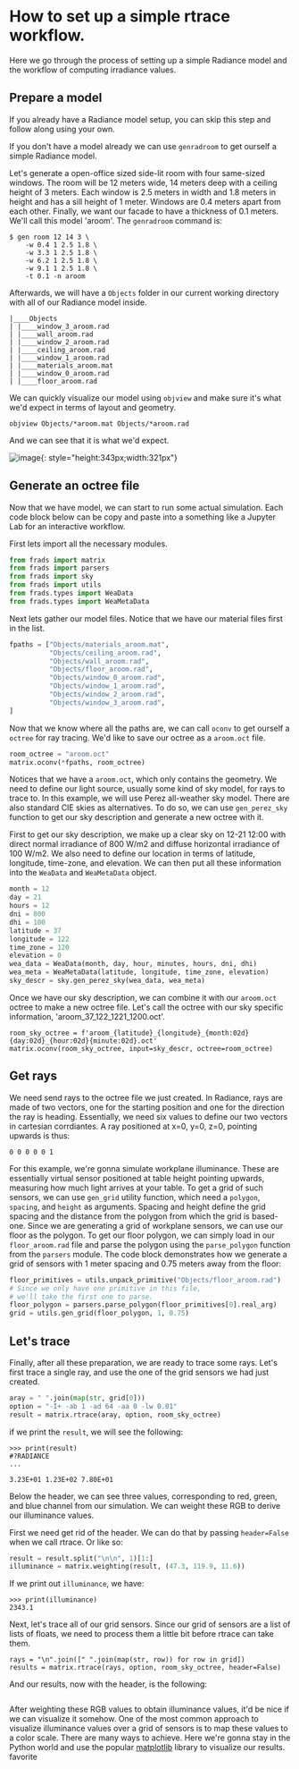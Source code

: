 # How to set up a simple rtrace workflow.

Here we go through the process of setting up a simple Radiance
model and the workflow of computing irradiance values.


## Prepare a model

If you already have a Radiance model setup, you can skip this step
and follow along using your own.

If you don't have a model already we can use `genradroom` to get ourself
a simple Radiance model.

Let's generate a open-office sized side-lit room
with four same-sized windows. The room will be 12 meters wide, 14 meters
deep with a ceiling height of 3 meters. Each window is 2.5 meters in width
and 1.8 meters in height and has a sill height of 1 meter. Windows are 0.4 meters
apart from each other. Finally, we want our facade to have a thickness
of 0.1 meters. We'll call this model 'aroom'. The `genradroom` command is:

```
$ gen room 12 14 3 \
	-w 0.4 1 2.5 1.8 \
	-w 3.3 1 2.5 1.8 \
	-w 6.2 1 2.5 1.8 \
	-w 9.1 1 2.5 1.8 \
	-t 0.1 -n aroom
```

Afterwards, we will have a `Objects` folder in our current working
directory with all of our Radiance model inside.

```
|____Objects
| |____window_3_aroom.rad
| |____wall_aroom.rad
| |____window_2_aroom.rad
| |____ceiling_aroom.rad
| |____window_1_aroom.rad
| |____materials_aroom.mat
| |____window_0_aroom.rad
| |____floor_aroom.rad
```
We can quickly visualize our model using `objview` and
make sure it's what we'd expect in terms of layout and geometry.
```
objview Objects/*aroom.mat Objects/*aroom.rad
```
And we can see that it is what we'd expect.

![image](assets/model.png){: style="height:343px;width:321px"}


## Generate an octree file

Now that we have model, we can start to run some actual simulation.
Each code block below can be copy and paste into a something like
a Jupyter Lab for an interactive workflow.

First lets import all the necessary modules.
```py
from frads import matrix
from frads import parsers
from frads import sky
from frads import utils
from frads.types import WeaData
from frads.types import WeaMetaData
```

Next lets gather our model files. Notice that we have our
material files first in the list.

```py
fpaths = ["Objects/materials_aroom.mat",
          "Objects/ceiling_aroom.rad",
          "Objects/wall_aroom.rad",
          "Objects/floor_aroom.rad",
          "Objects/window_0_aroom.rad",
          "Objects/window_1_aroom.rad",
          "Objects/window_2_aroom.rad",
          "Objects/window_3_aroom.rad",
]
```

Now that we know where all the paths are, we can call `oconv`
to get ourself a `octree` for ray tracing. We'd like to save
our octree as a `aroom.oct` file.


```python
room_octree = "aroom.oct"
matrix.oconv(*fpaths, room_octree)
```

Notices that we have a `aroom.oct`, which only contains the geometry.
We need to define our light source, usually some kind of sky model,
for rays to trace to. In this example, we will use Perez all-weather
sky model. There are also standard CIE skies as alternatives.
To do so, we can use `gen_perez_sky` function to get our sky
description and generate a new octree with it.

First to get our sky description, we make up a clear sky on 12-21 12:00
with direct normal irradiance of 800 W/m2 and diffuse horizontal irradiance of 100 W/m2.
We also need to define our location in terms of latitude, longitude, time-zone, and
elevation. We can then put all these information into the `WeaData` and `WeaMetaData` object.

```py
month = 12
day = 21
hours = 12
dni = 800
dhi = 100
latitude = 37
longitude = 122
time_zone = 120
elevation = 0
wea_data = WeaData(month, day, hour, minutes, hours, dni, dhi)
wea_meta = WeaMetaData(latitude, longitude, time_zone, elevation)
sky_descr = sky.gen_perez_sky(wea_data, wea_meta)
```
Once we have our sky description, we can combine it with our `aroom.oct` octree
to make a new octree file. Let's call the octree with our sky specific information,
'aroom_37_122_1221_1200.oct'.
```
room_sky_octree = f'aroom_{latitude}_{longitude}_{month:02d}{day:02d}_{hour:02d}{minute:02d}.oct'
matrix.oconv(room_sky_octree, input=sky_descr, octree=room_octree)
```


## Get rays

We need send rays to the octree file we just created.
In Radiance, rays are made of two vectors, one for the starting
position and one for the direction the ray is heading.
Essentially, we need six values to define our two vectors in
cartesian corrdiantes. A ray positioned at x=0, y=0, z=0,
pointing upwards is thus:
```
0 0 0 0 0 1
```
For this example, we're gonna simulate workplane illuminance.
These are essentially virtual sensor positioned at table height
pointing upwards, measuring how much light arrives at your table.
To get a grid of such sensors, we can use `gen_grid` utility
function, which need a `polygon`, `spacing`, and `height` as
arguments. Spacing and height define the grid spacing and the distance
from the polygon from which the grid is based-one.
Since we are generating a grid of workplane sensors,
we can use our floor as the polygon. To get our floor polygon,
we can simply load in our `floor_aroom.rad` file and parse
the polygon using the `parse_polygon` function from the `parsers` module.
The code block demonstrates how we generate a grid of sensors with
1 meter spacing and 0.75 meters away from the floor:

```py
floor_primitives = utils.unpack_primitive("Objects/floor_aroom.rad")
# Since we only have one primitive in this file,
# we'll take the first one to parse.
floor_polygon = parsers.parse_polygon(floor_primitives[0].real_arg)
grid = utils.gen_grid(floor_polygon, 1, 0.75)
```

## Let's trace

Finally, after all these preparation, we are ready to trace some rays.
Let's first trace a single ray, and use the one of the grid sensors
we had just created.

```py
aray = " ".join(map(str, grid[0]))
option = "-I+ -ab 1 -ad 64 -aa 0 -lw 0.01"
result = matrix.rtrace(aray, option, room_sky_octree)
```
if we print the `result`, we will see the following:
```
>>> print(result)
#?RADIANCE
...

3.23E+01 1.23E+02 7.80E+01
```
Below the header, we can see three values, corresponding to red, green, and blue
channel from our simulation. We can weight these RGB to derive our illuminance
values.

First we need get rid of the header. We can do that by passing `header=False`
when we call rtrace. Or like so:
```py
result = result.split("\n\n", 1)[1:]
illuminance = matrix.weighting(result, (47.3, 119.9, 11.6))
```
If we print out `illuminance`, we have:
```
>>> print(illuminance)
2343.1
```

Next, let's trace all of our grid sensors. Since our grid of sensors are a list
of lists of floats, we need to process them a little bit before rtrace can take them.

```
rays = "\n".join([" ".join(map(str, row)) for row in grid])
results = matrix.rtrace(rays, option, room_sky_octree, header=False)
```
And our results, now with the header, is the following:
```
```
After weighting these RGB values to obtain illuminance values, it'd be nice if we
can visualize it somehow. One of the most common approach to visualize illuminance
values over a grid of sensors is to map these values to a color scale.  There are many
ways to achieve. Here we're gonna stay in the Python world and use the popular
[matplotlib](https://matplotlib.org) library to visualize our results.
favorite

